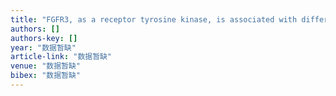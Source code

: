```yaml
---
title: "FGFR3, as a receptor tyrosine kinase, is associated with differentiated biological functions and improved survival of glioma patients"
authors: []
authors-key: []
year: "数据暂缺"
article-link: "数据暂缺"
venue: "数据暂缺"
bibex: "数据暂缺"
---
```

